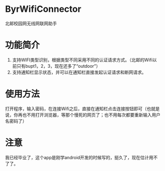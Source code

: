 ByrWifiConnector
============

北邮校园网无线网联网助手

# 功能简介 #

1. 支持WIFI类型识别，根据类型不同采用不同的认证请求方式。（北邮的Wifi以前只有bupt1，2，3，现在还多了“outdoor”）
2. 支持通知栏显示状态，并可以在通知栏直接发起认证请求和断网请求。

# 使用方法 #
打开程序，输入密码，在连接Wifi之后，直接在通知栏点击连接按钮即可（也就是说，你再也不用打开浏览器，等那个慢死的网页了；也不用每次都要重新输入用户名密码了）


# 注意 #
我已经毕业了，这个app是刚学android开发的时候写的，挺久了，现在估计用不了了。
